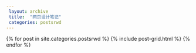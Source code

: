 ```yaml
---
 layout: archive
 title:  "网页设计笔记"
 categories: postsrwd
---
```


<div class="tiles">
{% for post in site.categories.postsrwd %}
	{% include post-grid.html %}
{% endfor %}
</div><!-- /.tiles 把所有categories 有 postsrwd 的列出来---->